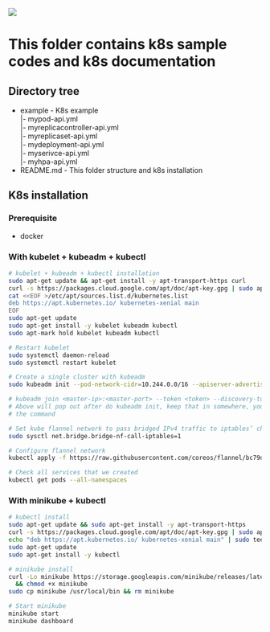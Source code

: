 ![](https://cdn-images-1.medium.com/max/1200/1*6NVMEmo0qDcQjpXcXI8dtg.png)
# This folder contains k8s sample codes and k8s documentation

## Directory tree
* example - K8s example<br>
  |- mypod-api.yml<br>
  |- myreplicacontroller-api.yml<br>
  |- myreplicaset-api.yml<br>
  |- mydeployment-api.yml<br>
  |- myserivce-api.yml<br>
  |- myhpa-api.yml
* README.md - This folder structure and k8s installation

## K8s installation

### Prerequisite
* docker

### With kubelet + kubeadm + kubectl
```sh
# kubelet + kubeadm + kubectl installation
sudo apt-get update && apt-get install -y apt-transport-https curl
curl -s https://packages.cloud.google.com/apt/doc/apt-key.gpg | sudo apt-key add -
cat <<EOF >/etc/apt/sources.list.d/kubernetes.list
deb https://apt.kubernetes.io/ kubernetes-xenial main
EOF
sudo apt-get update
sudo apt-get install -y kubelet kubeadm kubectl
sudo apt-mark hold kubelet kubeadm kubectl

# Restart kubelet
sudo systemctl daemon-reload
sudo systemctl restart kubelet

# Create a single cluster with kubeadm
sudo kubeadm init --pod-network-cidr=10.244.0.0/16 --apiserver-advertise-address=<ip-address>

# kubeadm join <master-ip>:<master-port> --token <token> --discovery-token-ca-cert-hash sha256:<hash>
# Above will pop out after do kubeadm init, keep that in somewhere, you can add other cluster with
# the command

# Set kube flannel network to pass bridged IPv4 traffic to iptables’ chains
sudo sysctl net.bridge.bridge-nf-call-iptables=1

# Configure flannel network
kubectl apply -f https://raw.githubusercontent.com/coreos/flannel/bc79dd1505b0c8681ece4de4c0d86c5cd2643275/Documentation/kube-flannel.yml

# Check all services that we created
kubectl get pods --all-namespaces
```

### With minikube + kubectl
```sh
# kubectl install
sudo apt-get update && sudo apt-get install -y apt-transport-https
curl -s https://packages.cloud.google.com/apt/doc/apt-key.gpg | sudo apt-key add -
echo "deb https://apt.kubernetes.io/ kubernetes-xenial main" | sudo tee -a /etc/apt/sources.list.d/kubernetes.list
sudo apt-get update
sudo apt-get install -y kubectl

# minikube install
curl -Lo minikube https://storage.googleapis.com/minikube/releases/latest/minikube-linux-amd64 \
  && chmod +x minikube
sudo cp minikube /usr/local/bin && rm minikube

# Start minikube
minikube start
minikube dashboard
```
